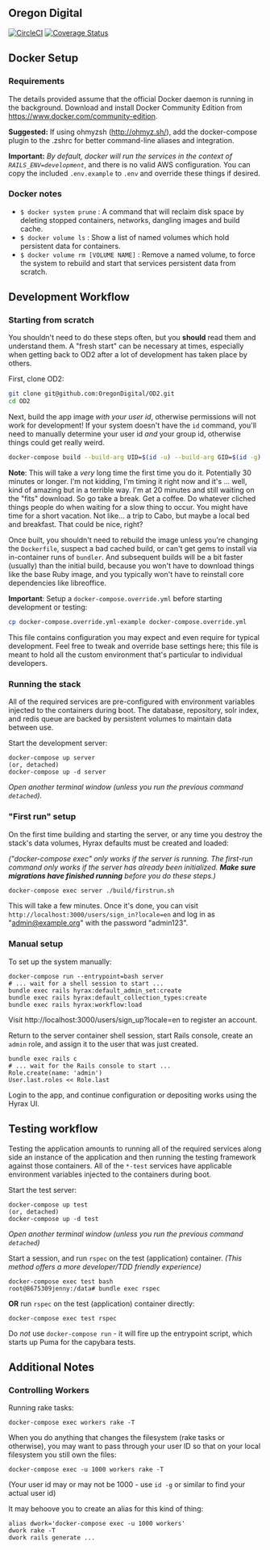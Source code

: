 Oregon Digital
---

[![CircleCI](https://circleci.com/gh/OregonDigital/OD2.svg?style=svg)](https://circleci.com/gh/OregonDigital/OD2)
[![Coverage Status](https://coveralls.io/repos/github/OregonDigital/OD2/badge.svg?branch=master)](https://coveralls.io/github/OregonDigital/OD2?branch=master)

Docker Setup
---

### Requirements

The details provided assume that the official Docker daemon is running in the background. Download and install Docker Community Edition from https://www.docker.com/community-edition.

**Suggested:** If using ohmyzsh (http://ohmyz.sh/), add the docker-compose plugin to the .zshrc for better command-line aliases and integration.

**Important:** _By default, docker will run the services in the context of
`RAILS_ENV=development`_, and there is no valid AWS configuration.  You can
copy the included `.env.example` to `.env` and override these things if desired.

### Docker notes

- `$ docker system prune` : A command that will reclaim disk space by deleting stopped containers, networks, dangling images and build cache.
- `$ docker volume ls` : Show a list of named volumes which hold persistent data for containers.
- `$ docker volume rm [VOLUME NAME]` : Remove a named volume, to force the system to rebuild and start that services persistent data from scratch.

Development Workflow
---

### Starting from scratch

You shouldn't need to do these steps often, but you **should** read them and
understand them.  A "fresh start" can be necessary at times, especially when
getting back to OD2 after a lot of development has taken place by others.

First, clone OD2:

```bash
git clone git@github.com:OregonDigital/OD2.git
cd OD2
```

Next, build the app image *with your user id*, otherwise permissions will not work
for development!  If your system doesn't have the `id` command, you'll need to
manually determine your user id *and* your group id, otherwise things could get
really weird.

```bash
docker-compose build --build-arg UID=$(id -u) --build-arg GID=$(id -g) server workers app test dev
```

**Note**: This will take a *very* long time the first time you do it.
Potentially 30 minutes or longer.  I'm not kidding, I'm timing it right now and
it's ... well, kind of amazing but in a terrible way.  I'm at 20 minutes and
still waiting on the "fits" download.  So go take a break.  Get a coffee.  Do
whatever cliched things people do when waiting for a slow thing to occur.  You
might have time for a short vacation.  Not like... a trip to Cabo, but maybe a
local bed and breakfast.  That could be nice, right?

Once built, you shouldn't need to rebuild the image unless you're changing the
`Dockerfile`, suspect a bad cached build, or can't get gems to install via
in-container runs of `bundler`.  And subsequent builds will be a bit faster
(usually) than the initial build, because you won't have to download things
like the base Ruby image, and you typically won't have to reinstall core
dependencies like libreoffice.

**Important**: Setup a `docker-compose.override.yml` before starting
development or testing:

```bash
cp docker-compose.override.yml-example docker-compose.override.yml
```

This file contains configuration you may expect and even require for typical
development.  Feel free to tweak and override base settings here; this file is
meant to hold all the custom environment that's particular to individual
developers.

### Running the stack

All of the required services are pre-configured with environment variables injected to the containers during boot. The database, repository, solr index, and redis queue are backed by persistent volumes to maintain data between use.

Start the development server:

    docker-compose up server
    (or, detached)
    docker-compose up -d server

_Open another terminal window (unless you run the previous command `detached`)._

### "First run" setup

On the first time building and starting the server, or any time you destroy the
stack's data volumes, Hyrax defaults must be created and loaded:

*("docker-compose exec" only works if the server is running.  The first-run
command only works if the server has already been initialized.  **Make sure
migrations have finished running** before you do these steps.)*

```bash
docker-compose exec server ./build/firstrun.sh
```

This will take a few minutes.  Once it's done, you can visit
`http://localhost:3000/users/sign_in?locale=en` and log in as
"admin@example.org" with the password "admin123".

### Manual setup

To set up the system manually:

    docker-compose run --entrypoint=bash server
    # ... wait for a shell session to start ...
    bundle exec rails hyrax:default_admin_set:create
    bundle exec rails hyrax:default_collection_types:create
    bundle exec rails hyrax:workflow:load

Visit http://localhost:3000/users/sign_up?locale=en to register an account.

Return to the server container shell session, start Rails console, create an `admin` role, and assign it to the user that was just created.

    bundle exec rails c
    # ... wait for the Rails console to start ...
    Role.create(name: 'admin')
    User.last.roles << Role.last

Login to the app, and continue configuration or depositing works using the Hyrax UI.

Testing workflow
---

Testing the application amounts to running all of the required services along side an instance of the application and then running the testing framework against those containers. All of the `*-test` services have applicable environment variables injected to the containers during boot.

Start the test server:

    docker-compose up test
    (or, detached)
    docker-compose up -d test

_Open another terminal window (unless you run the previous command `detached`)_

Start a session, and run `rspec` on the test (application) container. _(This method offers a more developer/TDD friendly experience)_

    docker-compose exec test bash
    root@8675309jenny:/data# bundle exec rspec

**OR** run `rspec` on the test (application) container directly:

    docker-compose exec test rspec

Do *not* use `docker-compose run` - it will fire up the entrypoint script,
which starts up Puma for the capybara tests.

Additional Notes
---

### Controlling Workers

Running rake tasks:

    docker-compose exec workers rake -T

When you do anything that changes the filesystem (rake tasks or otherwise), you
may want to pass through your user ID so that on your local filesystem you
still own the files:

    docker-compose exec -u 1000 workers rake -T

(Your user id may or may not be 1000 - use `id -g` or similar to find your
actual user id)

It may behoove you to create an alias for this kind of thing:

    alias dwork='docker-compose exec -u 1000 workers'
    dwork rake -T
    dwork rails generate ...

